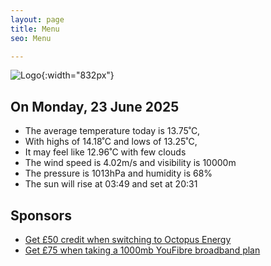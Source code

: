 ```yaml
---
layout: page
title: Menu
seo: Menu

---
```


![Logo](/images/logo.jpg){:width="832px"}

<!-- weather_marker starts -->
## On Monday, 23 June 2025

- The average temperature today is 13.75˚C,
- With highs of 14.18˚C and lows of 13.25˚C,
- It may feel like 12.96˚C with few clouds
- The wind speed is 4.02m/s and visibility is 10000m
- The pressure is 1013hPa and humidity is 68%
- The sun will rise at 03:49 and set at 20:31

<!-- weather_marker ends -->

## Sponsors

- [Get £50 credit when switching to Octopus Energy](https://bit.ly/3oD1nnS)
- [Get £75 when taking a 1000mb YouFibre broadband plan](https://aklam.io/91zWhU?)
